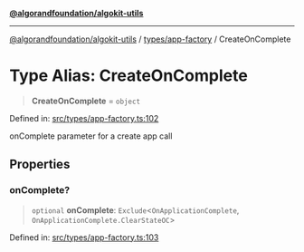 [**@algorandfoundation/algokit-utils**](../../../README.md)

***

[@algorandfoundation/algokit-utils](../../../README.md) / [types/app-factory](../README.md) / CreateOnComplete

# Type Alias: CreateOnComplete

> **CreateOnComplete** = `object`

Defined in: [src/types/app-factory.ts:102](https://github.com/algorandfoundation/algokit-utils-ts/blob/main/src/types/app-factory.ts#L102)

onComplete parameter for a create app call

## Properties

### onComplete?

> `optional` **onComplete**: `Exclude`\<`OnApplicationComplete`, `OnApplicationComplete.ClearStateOC`\>

Defined in: [src/types/app-factory.ts:103](https://github.com/algorandfoundation/algokit-utils-ts/blob/main/src/types/app-factory.ts#L103)

